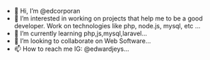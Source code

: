 - 👋 Hi, I’m @edcorporan
- 👀 I’m interested in working on projects that help me to be a good developer. Work on technologies like php, node.js, mysql, etc ...
- 🌱 I’m currently learning php,js,mysql,laravel...
- 💞️ I’m looking to collaborate on Web Software...
- 📫 How to reach me IG: @edwardjeys...

<!---
edcorporan/edcorporan is a ✨ special ✨ repository because its `README.md` (this file) appears on your GitHub profile.
You can click the Preview link to take a look at your changes.
--->
